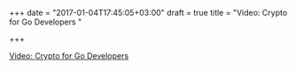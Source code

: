 +++
date = "2017-01-04T17:45:05+03:00"
draft = true
title = "Video: Crypto for Go Developers "

+++

<p><a href="/stories/1469-video-crypto-for-go-developers-gophercon-crypto">Video: Crypto for Go Developers </a></p>
